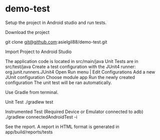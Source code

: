 # demo-test

Setup the project in Android studio and run tests.

Download the project 

git clone git@github.com:asielgil88/demo-test.git

Import Project to Android Studio

The application code is located in src/main/java
Unit Tests are in src/test/java
Create a test configuration with the JUnit4 runner: org.junit.runners.JUnit4
Open Run menu | Edit Configurations
Add a new JUnit configuration
Choose module app
Run the newly created configuration
The unit test will be ran automatically.

Use Gradle from terminal.

Unit Test
./gradlew test

Instrumented Test (Required Device or Emulator connected to adb)
./gradlew connectedAndroidTest -i

See the report.
A report in HTML format is generated in app/build/reports/tests
